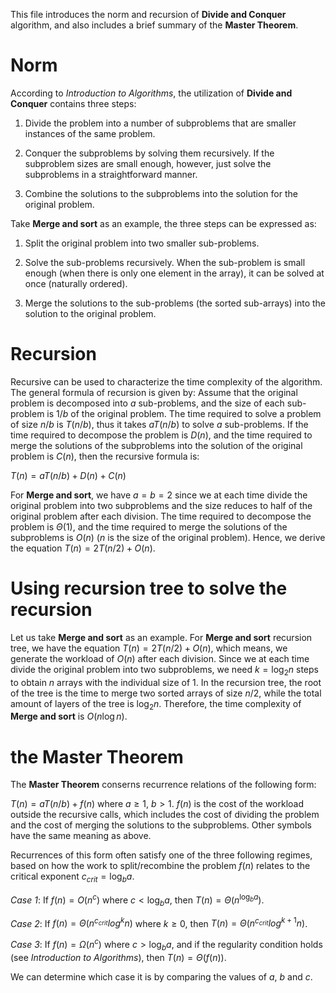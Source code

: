 This file introduces the norm and recursion of **Divide and Conquer** algorithm, and also includes a brief summary of the **Master Theorem**.
# Norm 
According to _Introduction to Algorithms_, the utilization of **Divide and Conquer** contains three steps:

1. Divide the problem into a number of subproblems that are smaller instances of the same problem.

2. Conquer the subproblems by solving them recursively. If the subproblem sizes are small enough, however, just solve the subproblems in a straightforward manner.

3. Combine the solutions to the subproblems into the solution for the original problem.

Take **Merge and sort** as an example, the three steps can be expressed as:

1. Split the original problem into two smaller sub-problems.

2. Solve the sub-problems recursively. When the sub-problem is small enough (when there is only one element in the array), it can be solved at once (naturally ordered).

3. Merge the solutions to the sub-problems (the sorted sub-arrays) into the solution to the original problem.

# Recursion
Recursive can be used to characterize the time complexity of the algorithm. The general formula of recursion is given by:
Assume that the original problem is decomposed into $a$ sub-problems, and the size of each sub-problem is $1/b$ of the original problem. The time required to solve a problem of size $n/b$ is $T(n/b)$, thus it takes $aT(n/b)$ to solve $a$ sub-problems. If the time required to decompose the problem is $D(n)$, and the time required to merge the solutions of the subproblems into the solution of the original problem is $C(n)$, then the recursive formula is:

$T(n)=aT(n/b)+D(n)+C(n)$

For **Merge and sort**, we have $a=b=2$ since we at each time divide the original problem into two subproblems and the size reduces to half of the original problem after each division. The time required to decompose the problem is $\Theta (1)$, and the time required to merge the solutions of the subproblems is $O (n)$ ($n$ is the size of the original problem). Hence, we derive the equation $T(n)=2T(n/2)+O (n)$. 

# Using recursion tree to solve the recursion
Let us take **Merge and sort** as an example.
For **Merge and sort** recursion tree, we have the equation $T(n)=2T(n/2)+O (n)$, which means, we generate the workload of $O (n)$ after each division. Since we at each time divide the original problem into two subproblems, we need $k=\log_2 n$ steps to obtain $n$ arrays with the individual size of 1. In the recursion tree, the root of the tree is the time to merge two sorted arrays of size $n/2$, while the total amount of layers of the tree is $\log_2 n$. Therefore, the time complexity of **Merge and sort** is $O (n\log n)$.

# the Master Theorem
The **Master Theorem** conserns recurrence relations of the following form:

$T(n)=aT(n/b)+f(n)$ 
where $a\geq 1$, $b>1$.
$f(n)$ is the cost of the workload outside the recursive calls, which includes the cost of dividing the problem and the cost of merging the solutions to the subproblems. Other symbols have the same meaning as above. 

Recurrences of this form often satisfy one of the three following regimes, based on how the work to split/recombine the problem $f(n)$ relates to the critical exponent $c_{crit} = \log_b a$.

_Case 1_: If $f(n)=O (n^c)$ where $c<\log_b a$, then $T(n)=\Theta (n^{\log_b a})$.

_Case 2_: If $f(n)=\Theta (n^{c_{crit}}log^k n)$ where $k\geq 0$, then $T(n)=\Theta (n^{c_{crit}}log^{k+1} n)$.

_Case 3_: If $f(n)=\Omega (n^c)$ where $c>\log_b a$, and if the regularity condition holds (see _Introduction to Algorithms_), then $T(n)=\Theta (f(n))$.

We can determine which case it is by comparing the values of $a$, $b$ and $c$.
